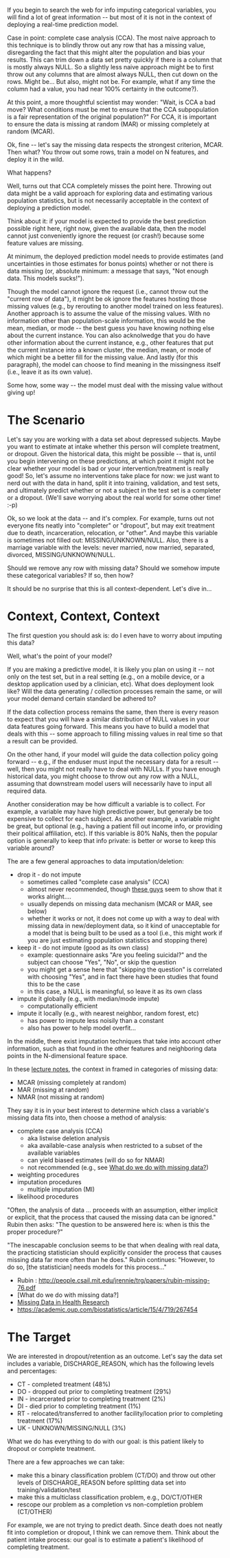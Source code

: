
If you begin to search the web for info imputing categorical variables, you will find a lot of
great information -- but most of it is not in the context of deploying a real-time prediction model. 

Case in point: complete case analysis (CCA).  The most naive approach to this technique is to blindly throw out
any row that has a missing value, disregarding the fact that this might alter the population and bias your 
results.  This can trim down a data set pretty quickly if there is a column
that is mostly always NULL.  So a slightly less naive approach might be to first throw out any
columns that are almost always NULL, then cut down on the rows.  Might be... But also, might not
be.  For example, what if any time the column had a value, you had near 100% certainty in the outcome?).  

At this point, a more thoughtful scientist may wonder: "Wait, is CCA a bad move?  What conditions must be 
met to ensure that the CCA subpopulation is a fair representation of the original population?"  For CCA, it 
is important to ensure the data is missing at random (MAR) or missing completely at random (MCAR).  

Ok, fine -- let's say the missing data respects the strongest criterion, MCAR.  Then what?  You throw
out some rows, train a model on N features, and deploy it in the wild.

What happens?

Well, turns out that CCA completely misses the point here.  Throwing out data might be a valid approach 
for exploring data and estimating various population statistics, but is not necessarily acceptable in 
the context of deploying a prediction model.  

Think about it:  if your model is expected to provide
the best prediction possible right here, right now, given the available data, then the model cannot just 
conveniently ignore the request (or crash!) because some feature values are missing.

At minimum, the deployed prediction model needs to provide estimates (and uncertainties in those estimates for bonus points)
whether or not there is data missing (or, absolute minimum: a message that says, "Not enough data. This models 
sucks!").  

Though the model cannot ignore the request (i.e., cannot throw out the "current row of data"), it might be ok
ignore the features hosting those missing values (e.g., by rerouting to another model trained on less 
features).   Another approach is to assume the value of the missing values.  With no information other than
population-scale information, this would be the mean, median, or mode -- the best guess you have knowing nothing
else about the current instance.  You can also acknolwedge that you do have other information about the 
current instance, e.g., other features that put the current instance into a known cluster, the median, mean, or
mode of which might be a better fill for the missing value.  And lastly (for this paragraph), the model can 
choose to find meaning in the missingness itself (i.e., leave it as its own value).  

Some how, some way -- the model must deal with the missing value without giving up!


# The Scenario

Let's say you are working with a data set about depressed subjects.  Maybe you want to estimate
at intake whether this person will complete treatment, or dropout.  Given the 
historical data, this might be possible -- that is, until you begin intervening on these predictions, at which point
it might not be clear whether your model is bad or your intervention/treatment is really good!  So, let's assume
no interventions take place for now: we just want to nerd out with the data in hand, split it into training, validation,
and test sets, and ultimately predict whether or not a subject in the test set is a completer or a dropout.  (We'll
save worrying about the real world for some other time! :-p)


Ok, so we look at the data -- and it's complex.  For example, turns out not everyone fits neatly
into "completer" or "dropout", but may exit treatment due to death, incarceration, relocation, or "other".  And
maybe this variable is sometimes not filled out: MISSING/UNKNOWN/NULL.  Also, there is a marriage variable
with the levels: never married, now married, separated, divorced, MISSING/UNKNOWN/NULL.  

Should we remove any row with missing data?  Should we somehow impute these categorical variables?  If
so, then how?  

It should be no surprise that this is all context-dependent.  Let's dive in...

# Context, Context, Context
The first question you should ask is: do I even have to worry about imputing this data?

Well, what's the point of your model?

If you are making a predictive model, it is likely you plan on using it -- not only on the test set,
but in a real setting (e.g., on a mobile device, or a desktop application used by a clinician, etc).  What
does deployment look like?  Will the data generating / collection processes remain the same, or will
your model demand certain standard be adhered to?

If the data collection process remains the same, then there is every reason to expect that you will
have a similar distribution of NULL values in your data features going forward.  This means you have to build
a model that deals with this -- some approach to filling missing values in real time so that a result
can be provided. 

On the other hand, if your model will guide the data collection policy going forward -- e.g., if the enduser 
must input the necessary data for a result -- well, then you might not really have to deal with NULLs.  If you have
enough historical data, you might choose to throw out any row with a NULL, assuming that downstream model
users will necessarily have to input all required data.

Another consideration may be how difficult a variable is to collect.  For example, a variable may have
high predictive power, but generaly be too expensive to collect for each subject.  As another example,
a variable might be great, but optional (e.g., having a patient fill out income info, or providing 
their political affiliation, etc).  If this variable is 80% NaNs, then the popular option is generally
to keep that info private:  is better or worse to keep this variable around?

The are a few general approaches to data imputation/deletion:
* drop it - do not impute 
  - sometimes called "complete case analysis" (CCA)
  - almost never recommended, though [these guys](https://www.ncbi.nlm.nih.gov/pmc/articles/PMC4957845/) seem
  to show that it works alright....  
  - usually depends on missing data mechanism (MCAR or MAR, see below)
  - whether it works or not, it does not come up with a way to deal with missing data in new/deployment data,
  so it kind of unacceptable for a model that is being built to be used as a tool (i.e., this might work
  if you are just estimating population statistics and stopping there)
* keep it - do not impute (good as its own class)
  - example: questionnaire asks "Are you feeling suicidal?" and the subject can choose "Yes", "No", or skip the question
  - you might get a sense here that "skipping the question" is correlated with choosing "Yes", and in fact there have been
  studies that found this to be the case
  - in this case, a NULL is meaningful, so leave it as its own class
* impute it globally (e.g., with median/mode impute)
  - computationally efficient
* impute it locally (e.g., with nearest neighbor, random forest, etc)
  - has power to impute less noisily than a constant
  - also has power to help model overfit...

In the middle, there exist imputation techniques that take into account other information,
such as that found in the other features and neighboring data points in the N-dimensional feature space.

In these [lecture notes](https://www.jhsph.edu/research/centers-and-institutes/johns-hopkins-center-for-mind-body-research/resources/Brendan_Klick_20Mar07.pdf), the context in framed in categories of missing data:
* MCAR (missing completely at random)
* MAR (missing at random)
* NMAR (not missing at random)

They say it is in your best interest to determine which class a variable's missing data fits into,
then choose a method of analysis:
* complete case analysis (CCA)
  - aka listwise deletion analysis
  - aka available-case analysis when restricted to a subset of the available variables
  - can yield biased estimates (will do so for NMAR)
  - not recommended (e.g., see [What do we do with missing data?](https://www.annualreviews.org/doi/full/10.1146/annurev.publhealth.25.102802.124410))
* weighting procedures 
* imputation procedures
  - multiple imputation (MI)
* likelihood procedures



"Often, the analysis of data ... proceeds with an assumption, either implicit or explicit, 
that the process that caused the missing data can be ignored."  Rubin then asks: "The question
to be answered here is: when is this the proper procedure?"

"The inescapable conclusion seems to be that when dealing with real data, the practicing 
statistician should explicitly consider the process that causes missing data far more often
than he does."  Rubin continues: "However, to do so, \[the statistician] needs models for this
process..."

* Rubin : http://people.csail.mit.edu/jrennie/trg/papers/rubin-missing-76.pdf
* [What do we do with missing data?]
* [Missing Data in Health Research](https://www.jhsph.edu/research/centers-and-institutes/johns-hopkins-center-for-mind-body-research/resources/Brendan_Klick_20Mar07.pdf)
* https://academic.oup.com/biostatistics/article/15/4/719/267454




# The Target
We are interested in dropout/retention as an outcome.  Let's say the data set includes a variable,
DISCHARGE_REASON, which has the following levels and percentages:
* CT - completed treatment (48%)
* DO - dropped out prior to completing treatment (29%)
* IN - incarcerated prior to completing treatment (2%)
* DI - died prior to completing treatment (1%)
* RT - relocated/transferred to another facility/location prior to completing treatment (17%)
* UK - UNKNOWN/MISSING/NULL (3%)

What we do has everything to do with our goal: is this patient likely to dropout or complete treatment.  

There are a few approaches we can take: 
* make this a binary classification problem (CT/DO) and throw out other levels of
  DISCHARGE_REASON before splitting data set into training/validation/test
* make this a multiclass classification problem, e.g., DO/CT/OTHER
* rescope our problem as a completion vs non-completion problem (CT/OTHER)


For example, 
we are not trying to predict death.  Since
death does not neatly fit into completion or dropout, I think we can remove them.  Think about the
patient intake process: our goal is to estimate a patient's likelihood of completing treatment.
